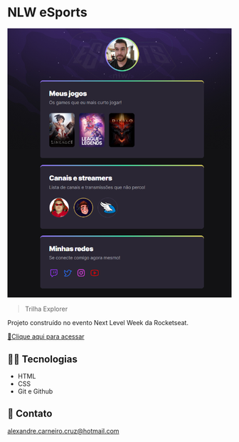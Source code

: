 # NLW eSports

![preview](./preview.png)

> Trilha Explorer

Projeto construído no evento Next Level Week da Rocketseat.

[🔗Clique aqui para acessar](https://alexandreccruz.github.io/Projeto-Nlw-Explorer/)

## 🐱‍👤 Tecnologias

- HTML  
- CSS
- Git e Github

## 📧 Contato

alexandre.carneiro.cruz@hotmail.com
